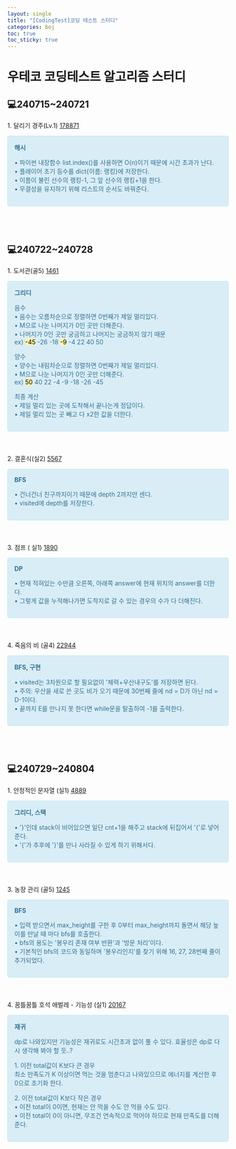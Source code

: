 ```yaml
---
layout: single
title: "[CodingTest]코딩 테스트 스터디"
categories: boj
toc: true
toc_sticky: true
---
```


# 우테코 코딩테스트 알고리즘 스터디

## 💻240715~240721

1\. 달리기 경주(Lv.1)
[178871](https://school.programmers.co.kr/learn/courses/30/lessons/178871)

<div style="padding: 15px; border: 1px solid transparent; border-color: transparent; margin-bottom: 20px; border-radius: 4px; color: #31708f; background-color: #d9edf7; border-color: #bce8f1;">
  <b>해시</b>   
  <p>
    <div>• 파이썬 내장함수 list.index()를 사용하면 O(n)이기 때문에 시간 초과가 난다.</div>
    <div>• 플레이어 초기 등수를 dict{이름: 랭킹}에 저장한다.</div>
    <div>• 이름이 불린 선수의 랭킹-1, 그 앞 선수의 랭킹+1을 한다.</div>
    <div>• 무결성을 유지하기 위해 리스트의 순서도 바꿔준다.</div>

  </p>
</div>

<script src="https://gist.github.com/chlwlstlf/9e388306c2d9608f91d4a92adff74c4a.js"></script>

<br>
<br>

## 💻240722~240728

1\. 도서관(골5)
[1461](https://www.acmicpc.net/problem/1461)

<div style="padding: 15px; border: 1px solid transparent; border-color: transparent; margin-bottom: 20px; border-radius: 4px; color: #31708f; background-color: #d9edf7; border-color: #bce8f1;">
  <b>그리디</b>
  <p>
    <div>음수</div>
    <div>• 음수는 오름차순으로 정렬하면 0번째가 제일 멀리있다.</div>
    <div>• M으로 나눈 나머지가 0인 곳만 더해준다.</div>
    <div>• 나머지가 0인 곳만 궁금하고 나머지는 궁금하지 않기 때문</div>
    <div>ex)
      <mark style='background-color: #fff5b1'>-45</mark> -26 -18
      <mark style='background-color: #fff5b1'>-9</mark> -4 22 40 50
    </div>

  </p>
  <p>
    <div>양수</div>
    <div>• 양수는 내림차순으로 정렬하면 0번째가 제일 멀리있다.</div>
    <div>• M으로 나눈 나머지가 0인 곳만 더해준다.</div>
    <div>ex)
      <mark style='background-color: #fff5b1'>50</mark> 40 22 -4 -9 -18 -26 -45
    </div>
  </p>
  <p>
    <div>최종 계산</div>
    <div>• 제일 멀리 있는 곳에 도착해서 끝나는게 정답이다.</div>
    <div>• 제일 멀리 있는 곳 빼고 다 x2한 값을 더한다.</div>
  </p>
</div>

<script src="https://gist.github.com/chlwlstlf/1f161e4e0f07a35c43ced1ec45be23a8.js"></script>

<br>

2\. 결혼식(실2)
[5567](https://www.acmicpc.net/problem/5567)

<div style="padding: 15px; border: 1px solid transparent; border-color: transparent; margin-bottom: 20px; border-radius: 4px; color: #31708f; background-color: #d9edf7; border-color: #bce8f1;">
  <b>BFS</b>   
  <p>
    <div>• 건너건너 친구까지이기 때문에 depth 2까지만 센다.</div>
    <div>• visited에 depth를 저장한다.</div>
  </p>
</div>

<script src="https://gist.github.com/chlwlstlf/70543e08364ed1447c5b52fddd42f480.js"></script>

<br>

3\. 점프 ( 실1)
[1890](https://www.acmicpc.net/problem/1890)

<div style="padding: 15px; border: 1px solid transparent; border-color: transparent; margin-bottom: 20px; border-radius: 4px; color: #31708f; background-color: #d9edf7; border-color: #bce8f1;">
  <b>DP</b>   
  <p>
    <div>• 현재 적혀있는 수만큼 오른쪽, 아래쪽 answer에 현재 위치의 answer를 더한다.</div>
    <div>• 그렇게 값을 누적해나가면 도착지로 갈 수 있는 경우의 수가 다 더해진다.</div>
  </p>
</div>

<script src="https://gist.github.com/chlwlstlf/85099da31cfa01d10e7b6db9307990a2.js"></script>

<br>

4\. 죽음의 비 (골4)
[22944](https://www.acmicpc.net/problem/22944)

<div style="padding: 15px; border: 1px solid transparent; border-color: transparent; margin-bottom: 20px; border-radius: 4px; color: #31708f; background-color: #d9edf7; border-color: #bce8f1;">
  <b>BFS, 구현</b>   
  <p>
    <div>• visited는 3차원으로 할 필요없이 '체력+우산내구도'를 저장하면 된다.</div>
    <div>• 주의: 우산을 새로 쓴 곳도 비가 오기 때문에 30번째 줄에 nd = D가 아닌 nd = D-1이다.</div>
    <div>• 끝까지 E를 만나지 못 한다면 while문을 탈출하여 -1를 출력한다.</div>
  </p>
</div>

<script src="https://gist.github.com/chlwlstlf/01aa7980633eba48ffa3e06908f16b26.js"></script>

<br>
<br>

## 💻240729~240804

1\. 안정적인 문자열 (실1)
[4889](https://www.acmicpc.net/problem/4889)

<div style="padding: 15px; border: 1px solid transparent; border-color: transparent; margin-bottom: 20px; border-radius: 4px; color: #31708f; background-color: #d9edf7; border-color: #bce8f1;">
  <b>그리디, 스택</b>   
  <p>
    <div>• '}'인데 stack이 비어있으면 일단 cnt+1을 해주고 stack에 뒤집어서 '{'로 넣어준다.</div>
    <div>• '{'가 추후에 '}'를 만나 사라질 수 있게 하기 위해서다.</div>
  </p>
</div>

<script src="https://gist.github.com/chlwlstlf/249feac8fb8bcc9ee3d2f0994b70a538.js"></script>

<br>

3\. 농장 관리 (골5)
[1245](https://www.acmicpc.net/problem/1245)

<div style="padding: 15px; border: 1px solid transparent; border-color: transparent; margin-bottom: 20px; border-radius: 4px; color: #31708f; background-color: #d9edf7; border-color: #bce8f1;">
  <b>BFS</b>   
  <p>
    <div>• 입력 받으면서 max_height를 구한 후 0부터 max_height까지 돌면서 해당 높이를 만날 때 마다 bfs를 호출한다.</div>
    <div>• bfs의 용도는 '봉우리 존재 여부 반환'과 '방문 처리'이다.</div>
    <div>• 기본적인 bfs의 코드와 동일하며 '봉우리인지'를 찾기 위해 16, 27, 28번째 줄이 추가되었다.</div>
  </p>
</div>

<script src="https://gist.github.com/chlwlstlf/45724d4ecaa71408559de0da67fb5c7b.js"></script>

<br>

4\. 꿈틀꿈틀 호석 애벌레 - 기능성 (실1)
[20167](https://www.acmicpc.net/problem/20167)

<div style="padding: 15px; border: 1px solid transparent; border-color: transparent; margin-bottom: 20px; border-radius: 4px; color: #31708f; background-color: #d9edf7; border-color: #bce8f1;">
  <b>재귀</b>   
  <p>
    <div>dp로 나와있지만 기능성은 재귀로도 시간초과 없이 풀 수 있다. 효율성은 dp로 다시 생각해 봐야 할 듯..?</div>
  </p>
  <p>
    <div>1. 이전 total값이 K보다 큰 경우</div>
    <div>최소 만족도가 K 이상이면 먹는 것을 멈춘다고 나와있으므로 에너지를 계산한 후 0으로 초기화 한다.</div>
  </p>
  <p>
    <div>2. 이전 total값이 K보다 작은 경우</div>
    <div>• 이전 total이 0이면, 현재는 안 먹을 수도 안 먹을 수도 있다.</div>
    <div>• 이전 total이 0이 아니면, 무조건 연속적으로 먹어야 하므로 현재 만족도를 더해준다.</div>
  </p>
</div>

<script src="https://gist.github.com/chlwlstlf/8864838dd9ca409816dacaa086fdbeae.js"></script>
